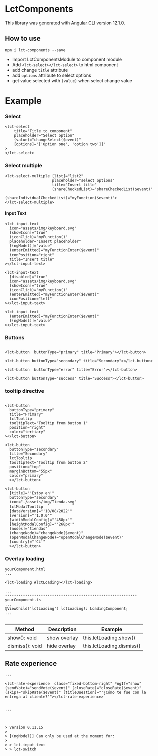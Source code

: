 # LctComponents

This library was generated with [Angular CLI](https://github.com/angular/angular-cli) version 12.1.0.

## How to use

```
npm i lct-components --save
```

- Import LctComponentsModule to component module
- Add `<lct-select></lct-select>` to html component
- add change `title` attribute
- add `options` attribute to select options
- get value selected with `(value)` when select change value

# Example

### Select

```
<lct-select
    title="Title to component"
    placeholder="Select option"
    (value)="changeSelect($event)"
    [options]="['Option one', 'option two']]"
>
</lct-select>
```

### Select multiple

```
<lct-select-multiple [list]="list2"
                     placeholder="select options"
                     title="Insert title"
                     (shareCheckedList)="shareCheckedList($event)"
                     (shareIndividualCheckedList)="myFunction($event)">
</lct-select-multiple>
```

#### Input Text

```
<lct-input-text
  icon="assets/img/keyboard.svg"
  [showIcon]="true"
  (iconClick)="myFunction()"
  placeholder="Insert placeholder"
  [(ngModel)]="value"
  (enterEmitted)="myFunctionEnter($event)"
  iconPosition="right"
  title="Insert title"
></lct-input-text>

<lct-input-text
  [disabled]="true"
  icon="assets/img/keyboard.svg"
  [showIcon]="true"
  (iconClick)="myFunction()"
  (enterEmitted)="myFunctionEnter($event)"
  iconPosition="left"
></lct-input-text>

<lct-input-text
  (enterEmitted)="myFunctionEnter($event)"
  [(ngModel)]="value"
></lct-input-text>
```

### Buttons

```

<lct-button  buttonType="primary" title="Primary"></lct-button>

<lct-button buttonType="secondary" title="Secondary"></lct-button>

<lct-button  buttonType="error" title="Error"></lct-button>

<lct-button buttonType="success" title="Success"></lct-button>
```

### tooltip directive

```

<lct-button
  buttonType="primary"
  title="Primary"
  lctTooltip
  tooltipText="Tooltip from button 1"
  position="right"
  color="tertiary"
></lct-button>

<lct-button
  buttonType="secondary"
  title="Secondary"
  lctTooltip
  tooltipText="Tooltip from button 2"
  position="top"
  marginBottom="55px"
  color="primary"
  ></lct-button>

<lct-button
  [title]="'Estoy en'"
  buttonType="secondary"
  icon="./assets/img/Tienda.svg"
  lctModalTooltip
  [dateVersion]="'10/08/2022'"
  [version]="'1.0.0'"
  [widthModalConfig]="'458px'"
  [heightModalConfig]="'268px'"
  [nodes]="tiendas"
  (changeNode)="changeNode($event)"
  (openModalChangeNode)="openModalChangeNode($event)"
  [country]="'CL'"
  ></lct-button>
```

### Overlay loading

```
yourComponent.html
...

<lct-loading #lctLoading></lct-loading>

...
-----------------------------------------------------------
yourComponent.ts
...
@ViewChild('lctLoading') lctLoading!: LoadingComponent;
...


```

| Method          | Description  | Example                   |
| --------------- | ------------ | ------------------------- |
| show(): void    | show overlay | this.lctLoading.show()    |
| dismiss(): void | hide overlay | this.lctLoading.dismiss() |

## Rate experience

```
...

<lct-rate-experience  class="fixed-bottom-right" *ngIf="show" (sendVote)="sendVote($event)" (closeRate)="closeRate($event)" (skip)="skipRate($event)" [titleQuestion]="'¿Cómo te fue con la entrega al cliente?'"></lct-rate-experience>


...



> Version 0.11.15
>
> [(ngModel)] Can only be used at the moment for:
>
> > lct-input-text
> > lct-switch
```
